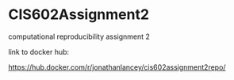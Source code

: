 # CIS602Assignment2
computational reproducibility assignment 2

link to docker hub:

https://hub.docker.com/r/jonathanlancey/cis602assignment2repo/

